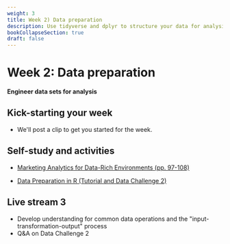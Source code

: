 ```yaml
---
weight: 3
title: Week 2) Data preparation
description: Use tidyverse and dplyr to structure your data for analysis, and generate data reports using R Markdown.
bookCollapseSection: true
draft: false
---
```


# Week 2: Data preparation

__Engineer data sets for analysis__

## Kick-starting your week
- We'll post a clip to get you started for the week.

## Self-study and activities
- [Marketing Analytics for Data-Rich Environments (pp. 97-108)](http://dx.doi.org/10.1509/jm.15.0413)
<!--- The ITO (input-transformation-output) process
- Zooming in on "transformation": common data operations (and how they're related to different data set types)-->
- [Data Preparation in R (Tutorial and Data Challenge 2)](docs/tutorials/data-preparation)
<!--- Video: data set engineering (Hannes)
-->

## Live stream 3
- Develop understanding for common data operations and the "input-transformation-output" process
- Q&A on Data Challenge 2


<!--- Ethics in scraping and APIs *live*
-->
